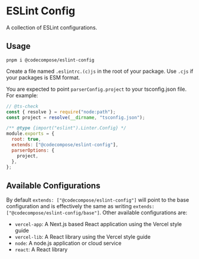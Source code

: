 # ESLint Config

A collection of ESLint configurations.

## Usage

`pnpm i @codecompose/eslint-config`

Create a file named `.eslintrc.(c)js` in the root of your package. Use `.cjs` if your packages is ESM format.

You are expected to point `parserConfig.project` to your tsconfig.json file. For example:

```js
// @ts-check
const { resolve } = require("node:path");
const project = resolve(__dirname, "tsconfig.json");

/** @type {import("eslint").Linter.Config} */
module.exports = {
  root: true,
  extends: ["@codecompose/eslint-config"],
  parserOptions: {
    project,
  },
};
```

## Available Configurations

By default `extends: ["@codecompose/eslint-config"]` will point to the base configuration and is effectively the same as writing `extends: ["@codecompose/eslint-config/base"]`. Other available configurations are:

- `vercel-app`: A Next.js based React application using the Vercel style guide
- `vercel-lib`: A React library using the Vercel style guide
- `node`: A node.js application or cloud service
- `react`: A React library

